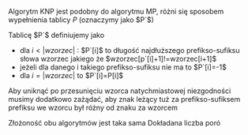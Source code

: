 Algorytm KNP jest podobny do algorytmu MP, różni się sposobem wypełnienia tablicy $P$ (oznaczymy jako $P`$)

Tablicę $P`$ definiujemy jako
- dla $i<|wzorzec|$ : $P`[i]$ to długość najdłuższego prefikso-sufiksu słowa wzorzec jakiego że $wzorzec[p`[i]+1]!=wzorzec[i+1]$
- jeżeli dla danego i takiego prefikso-sufiksu nie ma to $P`[i]=-1$
- dla $i=|wzorzec|$ to $P`[i]=P[i]$

Aby uniknąć po przesunięciu wzorca natychmiastowej niezgodności musimy dodatkowo zażądać, aby znak leżący tuż za prefikso-sufiksem prefiksu we wzorcu był różny od znaku za wzorcem

Złożoność obu algorytmów jest taka sama
Dokładana liczba poró